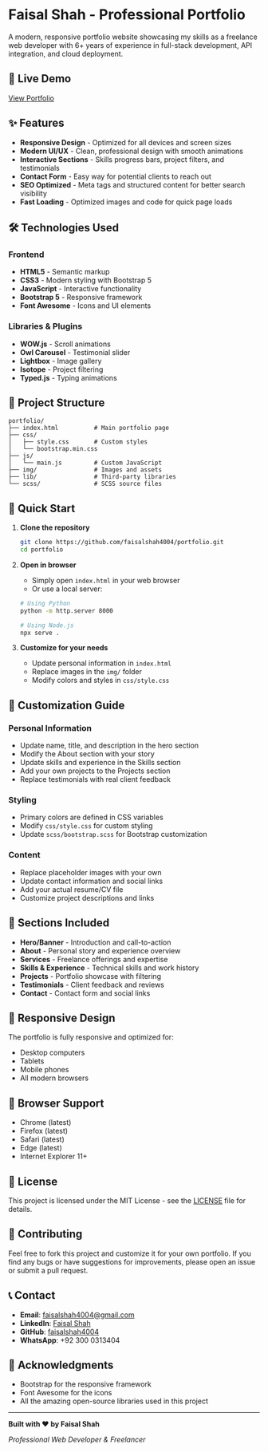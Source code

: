 # Faisal Shah - Professional Portfolio

A modern, responsive portfolio website showcasing my skills as a freelance web developer with 6+ years of experience in full-stack development, API integration, and cloud deployment.

## 🚀 Live Demo

[View Portfolio](https://your-portfolio-url.com)

## ✨ Features

- **Responsive Design** - Optimized for all devices and screen sizes
- **Modern UI/UX** - Clean, professional design with smooth animations
- **Interactive Sections** - Skills progress bars, project filters, and testimonials
- **Contact Form** - Easy way for potential clients to reach out
- **SEO Optimized** - Meta tags and structured content for better search visibility
- **Fast Loading** - Optimized images and code for quick page loads

## 🛠️ Technologies Used

### Frontend
- **HTML5** - Semantic markup
- **CSS3** - Modern styling with Bootstrap 5
- **JavaScript** - Interactive functionality
- **Bootstrap 5** - Responsive framework
- **Font Awesome** - Icons and UI elements

### Libraries & Plugins
- **WOW.js** - Scroll animations
- **Owl Carousel** - Testimonial slider
- **Lightbox** - Image gallery
- **Isotope** - Project filtering
- **Typed.js** - Typing animations

## 📁 Project Structure

```
portfolio/
├── index.html          # Main portfolio page
├── css/
│   ├── style.css       # Custom styles
│   └── bootstrap.min.css
├── js/
│   └── main.js         # Custom JavaScript
├── img/                # Images and assets
├── lib/                # Third-party libraries
└── scss/               # SCSS source files
```

## 🚀 Quick Start

1. **Clone the repository**
   ```bash
   git clone https://github.com/faisalshah4004/portfolio.git
   cd portfolio
   ```

2. **Open in browser**
   - Simply open `index.html` in your web browser
   - Or use a local server:
   ```bash
   # Using Python
   python -m http.server 8000
   
   # Using Node.js
   npx serve .
   ```

3. **Customize for your needs**
   - Update personal information in `index.html`
   - Replace images in the `img/` folder
   - Modify colors and styles in `css/style.css`

## 📝 Customization Guide

### Personal Information
- Update name, title, and description in the hero section
- Modify the About section with your story
- Update skills and experience in the Skills section
- Add your own projects to the Projects section
- Replace testimonials with real client feedback

### Styling
- Primary colors are defined in CSS variables
- Modify `css/style.css` for custom styling
- Update `scss/bootstrap.scss` for Bootstrap customization

### Content
- Replace placeholder images with your own
- Update contact information and social links
- Add your actual resume/CV file
- Customize project descriptions and links

## 🎨 Sections Included

- **Hero/Banner** - Introduction and call-to-action
- **About** - Personal story and experience overview
- **Services** - Freelance offerings and expertise
- **Skills & Experience** - Technical skills and work history
- **Projects** - Portfolio showcase with filtering
- **Testimonials** - Client feedback and reviews
- **Contact** - Contact form and social links

## 📱 Responsive Design

The portfolio is fully responsive and optimized for:
- Desktop computers
- Tablets
- Mobile phones
- All modern browsers

## 🔧 Browser Support

- Chrome (latest)
- Firefox (latest)
- Safari (latest)
- Edge (latest)
- Internet Explorer 11+

## 📄 License

This project is licensed under the MIT License - see the [LICENSE](LICENSE) file for details.

## 🤝 Contributing

Feel free to fork this project and customize it for your own portfolio. If you find any bugs or have suggestions for improvements, please open an issue or submit a pull request.

## 📞 Contact

- **Email**: faisalshah4004@gmail.com
- **LinkedIn**: [Faisal Shah](https://www.linkedin.com/in/faisalshah404/)
- **GitHub**: [faisalshah4004](https://github.com/faisalshah4004)
- **WhatsApp**: +92 300 0313404

## 🙏 Acknowledgments

- Bootstrap for the responsive framework
- Font Awesome for the icons
- All the amazing open-source libraries used in this project

---

**Built with ❤️ by Faisal Shah**

*Professional Web Developer & Freelancer* 
